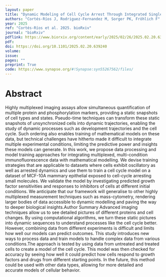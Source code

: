 ```yaml
---
layout: paper
title: "Dynamic Modeling of Cell Cycle Arrest Through Integrated Single-Cell and Mathematical Modelling Approaches"
authors: "Cortés-Ríos J, Rodriguez-Fernandez M, Sorger PK, Fröhlich F"
year: 2025
ref: "Cortés-Ríos et al. 2025. bioRxiv"
journal: "bioRxiv"
pdflink: https://www.biorxiv.org/content/early/2025/02/26/2025.02.20.639240.full.pdf
pdf: 
doi: https://doi.org/10.1101/2025.02.20.639240
volume: 
issue: 
pages: ""
preprint: True
code: https://www.synapse.org/#!Synapse:syn55267562/files/
---
```


# Abstract

Highly multiplexed imaging assays allow simultaneous quantification of multiple protein and phosphorylation markers, providing a static snapshots of cell types and states. Pseudo-time techniques can transform these static snapshots of unsynchronized cells into dynamic trajectories, enabling the study of dynamic processes such as development trajectories and the cell cycle. Such ordering also enables training of mathematical models on these data, but technical challenges have hitherto made it difficult to integrate multiple experimental conditions, limiting the predictive power and insights these models can generate. In this work, we propose data processing and model training approaches for integrating multiplexed, multi-condition immunofluorescence data with mathematical modelling. We devise training strategies that are applicable to datasets where cells exhibit oscillatory as well as arrested dynamics and use them to train a cell cycle model on a dataset of MCF-10A mammary epithelial exposed to cell-cycle arresting small molecules. We validate the model by investigating predicted growth factor sensitivities and responses to inhibitors of cells at different initial conditions. We anticipate that our framework will generalise to other highly multiplexed measurement techniques such as mass-cytometry, rendering larger bodies of data accessible to dynamic modelling and paving the way to deeper biological insights.Author Summary Advanced imaging techniques allow us to see detailed pictures of different proteins and cell changes. By using computational algorithms, we turn these static pictures into dynamic sequences to understand processes like the cell cycle better. However, combining data from different experiments is difficult and limits how well our models can predict outcomes. This study introduces new ways to process data and train models to handle complex data from various conditions.The approach is tested by using data from untreated and treated cells to create a model of the cell cycle. This model was then checked for accuracy by seeing how well it could predict how cells respond to growth factors and drugs from different starting points. In the future, this method could be used with other data types, allowing for more detailed and accurate models of cellular behavior.
